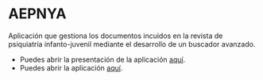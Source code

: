 # AEPNYA
Aplicación que gestiona los documentos incuidos en la revista de psiquiatría infanto-juvenil mediante el desarrollo de un buscador avanzado.

- Puedes abrir la presentación de la aplicación [aquí](https://rpubs.com/karmine/aepnya).
- Puedes abrir la aplicación [aquí](https://scontador.shinyapps.io/aepnya).

